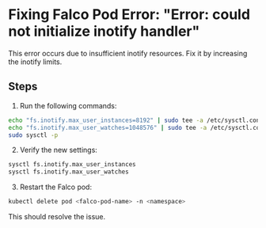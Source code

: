 # Fixing Falco Pod Error: "Error: could not initialize inotify handler"

This error occurs due to insufficient inotify resources. Fix it by increasing the inotify limits.

## Steps

1. Run the following commands:

```bash
echo "fs.inotify.max_user_instances=8192" | sudo tee -a /etc/sysctl.conf
echo "fs.inotify.max_user_watches=1048576" | sudo tee -a /etc/sysctl.conf
sudo sysctl -p
```

2. Verify the new settings:

```bash
sysctl fs.inotify.max_user_instances
sysctl fs.inotify.max_user_watches
```

3. Restart the Falco pod:

```bash
kubectl delete pod <falco-pod-name> -n <namespace>
```

This should resolve the issue.
